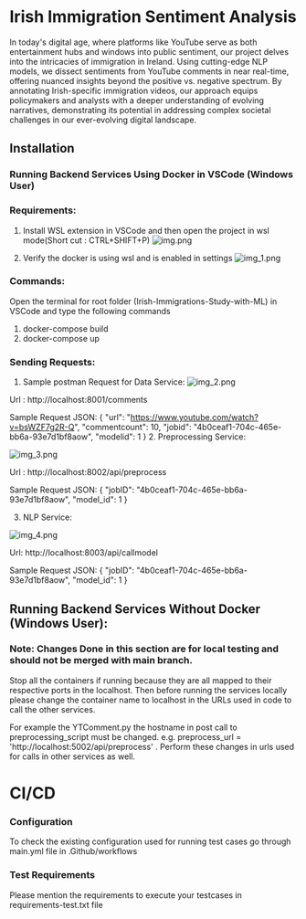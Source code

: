 # Irish Immigration Sentiment Analysis

In today's digital age, where platforms like YouTube serve as both entertainment hubs and windows into public sentiment, our project delves into the intricacies of immigration in Ireland. Using cutting-edge NLP models, we dissect sentiments from YouTube comments in near real-time, offering nuanced insights beyond the positive vs. negative spectrum. By annotating Irish-specific immigration videos, our approach equips policymakers and analysts with a deeper understanding of evolving narratives, demonstrating its potential in addressing complex societal challenges in our ever-evolving digital landscape.



## Installation

### Running Backend Services Using Docker in VSCode (Windows User)

### Requirements:
1. Install WSL extension in VSCode and then open the project in 
wsl mode(Short cut : CTRL+SHIFT+P)
![img.png](img.png)


2. Verify the docker is using wsl and is enabled in settings
![img_1.png](img_1.png)

### Commands:
Open the terminal for root folder (Irish-Immigrations-Study-with-ML) in VSCode and type the following commands

1. docker-compose build
2. docker-compose up

### Sending Requests:
1. Sample postman Request for Data Service:
![img_2.png](img_2.png)

Url : http://localhost:8001/comments

Sample Request JSON: {
    "url": "https://www.youtube.com/watch?v=bsWZF7g2R-Q",
    "commentcount": 10,
    "jobid": "4b0ceaf1-704c-465e-bb6a-93e7d1bf8aow",
    "modelid": 1
}
2. Preprocessing Service:

![img_3.png](img_3.png)

Url : http://localhost:8002/api/preprocess

Sample Request JSON: {
    "jobID": "4b0ceaf1-704c-465e-bb6a-93e7d1bf8aow", "model_id": 1
}

3. NLP Service:

![img_4.png](img_4.png)

Url: http://localhost:8003/api/callmodel

Sample Request JSON: {
    "jobID": "4b0ceaf1-704c-465e-bb6a-93e7d1bf8aow", "model_id": 1
}

## Running Backend Services Without Docker  (Windows User):

### Note: Changes Done in this section are for local testing and should not be merged with main branch.

Stop all the containers if running because they are all mapped to 
their respective ports in the localhost. Then before running the services locally
please change the container name to localhost in the URLs used in code 
to call the other services.

For example the  YTComment.py the hostname in post call to preprocessing_script must be changed. e.g. preprocess_url = 'http://localhost:5002/api/preprocess' .
Perform these changes in urls used for calls in other services as well.

# CI/CD
### Configuration 
To check the existing configuration used for running test cases go through main.yml file in .Github/workflows

### Test Requirements
Please mention the requirements to execute your testcases in requirements-test.txt file

